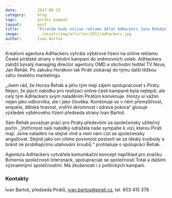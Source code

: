 ```yaml
---
date:         2017-05-15
category:     blog
tags:         piráti kampaň 
layout:       post
title:        "Pirátům bude online reklamu dělat AdHackers Jana Řeháka"
image:          /assets/img/articles/2017/adhackers.jpg
author:       Ivan Bartoš
---
```


Kreativní agentura AdHackers vyhrála výběrové řízení na online reklamu České pirátské strany v letošní kampani do sněmovních voleb. AdHackers založil bývalý managing director agentury OMD a obchodní ředitel TV Nova, Jan Řehák. Po Jakubu Horákovi tak Piráti získávají do týmu další těžkou váhu českého marketingu.

„Jsem rád, že Honza Řehák a jeho tým mají zájem spolupracovat s Piráty. Nejen, že jejich nabídka pro realizaci online části kampaně byla nejlepší, ale celý tým AdHackers svým naladěním Pirátům konvenuje. Honzy si vážím nejen jako odborníka, ale i jako člověka. Kombinuje se v něm přemýšlivost, empatie, dětská hravost, vnitřní skromnost i zdravá pokora“ glosuje výsledek výběrového řízení předseda strany Ivan Bartoš.

Sám Řehák považuje práci pro Piráty především za společensky užitečný počin. „Vstřícnost naší nabídky odrážela naše sympatie k vizi, kterou Piráti mají. Jsme naladěni na stejné vlně a není nám cizí se společensky angažovat. Stejně jako oni cítíme povinnost postavit se za ideály svobody a bránit se probíhajícímu utahování šroubů.“ prohlašuje o spolupráci Řehák.

Agentura AdHackers vytvářela komunikační koncept například pro značku Bohemia společnosti Intersnack, spolupracuje se společností Total a dalšími významnými společnostmi. Má zkušenosti i z politických kampaní.

### Kontakty

Ivan Bartoš, předseda Pirátů, ivan.bartos@pirati.cz, tel. 603 415 378
